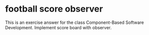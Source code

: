 # football score observer

This is an exercise answer for the class Component-Based Software Development.
Implement score board with observer.
